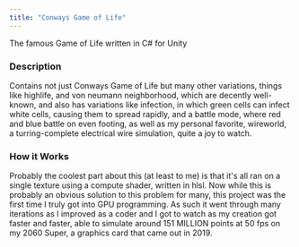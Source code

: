 ```yaml
---
title: "Conways Game of Life"
---
```


The famous Game of Life written in C# for Unity

### Description
Contains not just Conways Game of Life but many other variations, things like highlife, and von neumann 
neighborhood, which are decently well-known, and also has variations like infection, in which green cells
can infect white cells, causing them to spread rapidly, and a battle mode, where red and blue battle on even 
footing, as well as my personal favorite, wireworld, a turring-complete electrical wire simulation, quite a 
joy to watch.

### How it Works
Probably the coolest part about this (at least to me) is that it's all ran on a single texture using a compute
shader, written in hlsl. Now while this is probably an obvious solution to this problem for many, this project 
was the first time I truly got into GPU programming. As such it went through many iterations as I improved as 
a coder and I got to watch as my creation got faster and faster, able to simulate around 151 MILLION points at 
50 fps on my 2060 Super, a graphics card that came out in 2019.
